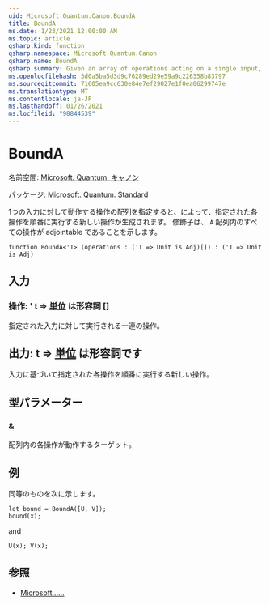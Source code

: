 ```yaml
---
uid: Microsoft.Quantum.Canon.BoundA
title: BoundA
ms.date: 1/23/2021 12:00:00 AM
ms.topic: article
qsharp.kind: function
qsharp.namespace: Microsoft.Quantum.Canon
qsharp.name: BoundA
qsharp.summary: Given an array of operations acting on a single input, produces a new operation that performs each given operation in sequence. The modifier `A` indicates that all operations in the array are adjointable.
ms.openlocfilehash: 3d0a5ba5d3d9c76289ed29e59a9c226358b83797
ms.sourcegitcommit: 71605ea9cc630e84e7ef29027e1f0ea06299747e
ms.translationtype: MT
ms.contentlocale: ja-JP
ms.lasthandoff: 01/26/2021
ms.locfileid: "98844539"
---
```

# <a name="bounda-function"></a>BoundA

名前空間: [Microsoft. Quantum. キャノン](xref:Microsoft.Quantum.Canon)

パッケージ: [Microsoft. Quantum. Standard](https://nuget.org/packages/Microsoft.Quantum.Standard)


1つの入力に対して動作する操作の配列を指定すると、によって、指定された各操作を順番に実行する新しい操作が生成されます。
修飾子は、 `A` 配列内のすべての操作が adjointable であることを示します。

```qsharp
function BoundA<'T> (operations : ('T => Unit is Adj)[]) : ('T => Unit is Adj)
```


## <a name="input"></a>入力

### <a name="operations--t--unit--is-adj"></a>操作: ' t => [単位](xref:microsoft.quantum.lang-ref.unit)  は形容詞 []

指定された入力に対して実行される一連の操作。



## <a name="output--t--unit--is-adj"></a>出力: t => [単位](xref:microsoft.quantum.lang-ref.unit)  は形容詞です

入力に基づいて指定された各操作を順番に実行する新しい操作。

## <a name="type-parameters"></a>型パラメーター

### <a name="t"></a>&

配列内の各操作が動作するターゲット。

## <a name="example"></a>例

同等のものを次に示します。

```qsharp
let bound = BoundA([U, V]);
bound(x);
```

and

```qsharp
U(x); V(x);
```

## <a name="see-also"></a>参照

- [Microsoft......](xref:Microsoft.Quantum.Canon.Bound)